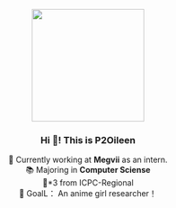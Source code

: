 <p align="center" width="200">
   <img align="center" width="200" src="https://avatars.githubusercontent.com/u/26021786?v=4" />
   <h3 align="center">Hi 🤪! This is P2Oileen</h3>
</p>

<p align="center">💼 Currently working at <strong>Megvii</strong> as an intern. <br /> 📚 Majoring in  <strong>Computer Sciense </strong><br /> 🥈*3 from ICPC-Regional<br> 🎯 GoalL： An anime girl researcher！<br/>
</p>
